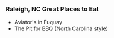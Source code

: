 ### Raleigh, NC Great Places to Eat

* Aviator's in Fuquay
* The Pit for BBQ (North Carolina style)
